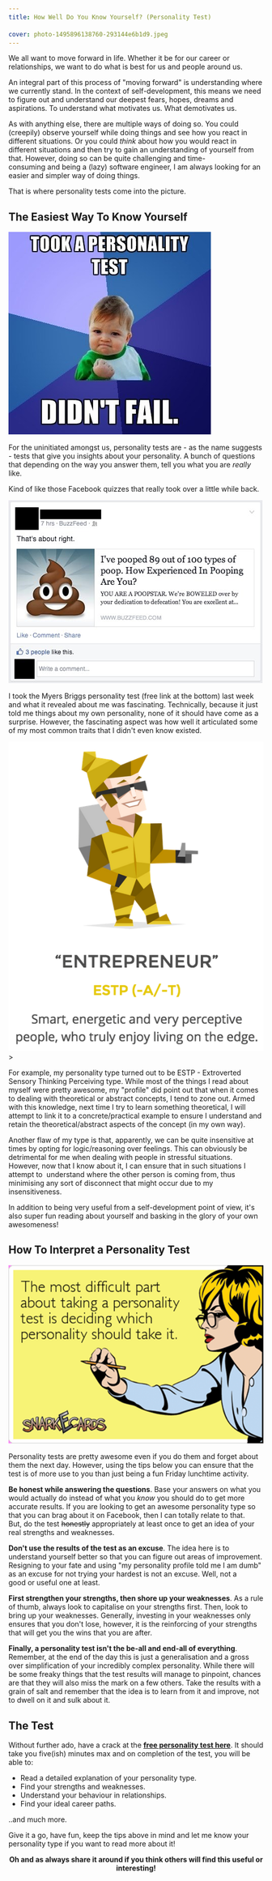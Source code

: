 ```yaml
---
title: How Well Do You Know Yourself? (Personality Test)

cover: photo-1495896138760-293144e6b1d9.jpeg
---
```


We all want to move forward in life. Whether it be for our career or relationships, we want to do what is best for us and people around us.

An integral part of this process of "moving forward" is understanding where we currently stand. In the context of self-development, this means we need to figure out and understand our deepest fears, hopes, dreams and aspirations. To understand what motivates us. What demotivates us.

As with anything else, there are multiple ways of doing so. You could (creepily) observe yourself while doing things and see how you react in different situations. Or you could _think_ about how you would react in different situations and then try to gain an understanding of yourself from that. However, doing so can be quite challenging and time-consuming and being a (lazy) software engineer, I am always looking for an easier and simpler way of doing things.

That is where personality tests come into the picture.

## The Easiest Way To Know Yourself

<img src="personality-test-fail.jpeg" alt="At least you can't fail a personality test." />

For the uninitiated amongst us, personality tests are - as the name suggests - tests that give you insights about your personality. A bunch of questions that depending on the way you answer them, tell you what you are *really* like.

Kind of like those Facebook quizzes that really took over a little while back.

<img src="poop-quiz.jpg" title="Except maybe a bit more scientific (and useful)." />

I took the Myers Briggs personality test (free link at the bottom) last week and what it revealed about me was fascinating. Technically, because it just told me things about my own personality, none of it should have come as a surprise. However, the fascinating aspect was how well it articulated some of my most common traits that I didn't even know existed.

<img src="estp-personality.png" alt="ESTP Personality" title="Sounds and looks just like me!" />>

For example, my personality type turned out to be ESTP - Extroverted Sensory Thinking Perceiving type. While most of the things I read about myself were pretty awesome, my "profile" did point out that when it comes to dealing with theoretical or abstract concepts, I tend to zone out. Armed with this knowledge, next time I try to learn something theoretical, I will attempt to link it to a concrete/practical example to ensure I understand and retain the theoretical/abstract aspects of the concept (in my own way).

Another flaw of my type is that, apparently, we can be quite insensitive at times by opting for logic/reasoning over feelings. This can obviously be detrimental for me when dealing with people in stressful situations. However, now that I know about it, I can ensure that in such situations I attempt to  understand where the other person is coming from, thus minimising any sort of disconnect that might occur due to my insensitiveness.

In addition to being very useful from a self-development point of view, it's also super fun reading about yourself and basking in the glory of your own awesomeness!

## How To Interpret a Personality Test

<img src="which-personality.png" alt="Which personality?" />

Personality tests are pretty awesome even if you do them and forget about them the next day. However, using the tips below you can ensure that the test is of more use to you than just being a fun Friday lunchtime activity.

**Be honest while answering the questions**. Base your answers on what you would actually do instead of what you *know* you should do to get more accurate results. If you are looking to get an awesome personality type so that you can brag about it on Facebook, then I can totally relate to that. But, do the test ~~honestly~~ appropriately at least once to get an idea of your real strengths and weaknesses.

**Don't use the results of the test as an excuse**. The idea here is to understand yourself better so that you can figure out areas of improvement. Resigning to your fate and using "my personality profile told me I am dumb" as an excuse for not trying your hardest is not an excuse. Well, not a good or useful one at least.

**First strengthen your strengths, then shore up your weaknesses**. As a rule of thumb, always look to capitalise on your strengths first. Then, look to bring up your weaknesses. Generally, investing in your weaknesses only ensures that you don't lose, however, it is the reinforcing of your strengths that will get you the wins that you are after.

**Finally, a personality test isn't the be-all and end-all of everything**. Remember, at the end of the day this is just a generalisation and a gross over simplification of your incredibly complex personality. While there will be some freaky things that the test results will manage to pinpoint, chances are that they will also miss the mark on a few others. Take the results with a grain of salt and remember that the idea is to learn from it and improve, not to dwell on it and sulk about it.

## The Test

Without further ado, have a crack at the **<a href="http://www.16personalities.com/free-personality-test" target="_blank">free personality test here</a>**. It should take you five(ish) minutes max and on completion of the test, you will be able to:

- Read a detailed explanation of your personality type.
- Find your strengths and weaknesses.
- Understand your behaviour in relationships.
- Find your ideal career paths.

..and much more.

Give it a go, have fun, keep the tips above in mind and let me know your personality type if you want to read more about it!

**<p style="text-align: center;">Oh and as always share it around if you think others will find this useful or interesting!</p>**
